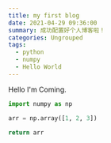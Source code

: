 ```yaml
---
title: my first blog
date: 2021-04-29 09:36:00
summary: 成功配置好个人博客啦！
categories: Ungrouped
tags: 
  - python
  - numpy
  - Hello World
---
```


Hello I'm Coming.

```python
import numpy as np

arr = np.array([1, 2, 3])

return arr
```
